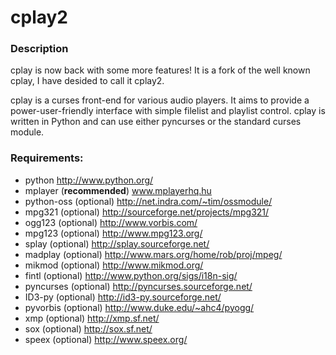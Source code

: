 # cplay2

### Description

cplay is now back with some more features!
It is a fork of the well known cplay, I have desided to call it cplay2.

cplay is a curses front-end for various audio players. It aims
to provide a power-user-friendly interface with simple filelist
and playlist control. cplay is written in Python and can use
either pyncurses or the standard curses module.


### Requirements:

- python http://www.python.org/
- mplayer (**recommended**) www.mplayerhq.hu
- python-oss (optional) http://net.indra.com/~tim/ossmodule/
- mpg321 (optional) http://sourceforge.net/projects/mpg321/
- ogg123 (optional) http://www.vorbis.com/
- mpg123 (optional) http://www.mpg123.org/
- splay (optional) http://splay.sourceforge.net/
- madplay (optional) http://www.mars.org/home/rob/proj/mpeg/
- mikmod (optional) http://www.mikmod.org/
- fintl (optional) http://www.python.org/sigs/i18n-sig/
- pyncurses (optional) http://pyncurses.sourceforge.net/
- ID3-py (optional) http://id3-py.sourceforge.net/
- pyvorbis (optional) http://www.duke.edu/~ahc4/pyogg/
- xmp (optional) http://xmp.sf.net/
- sox (optional) http://sox.sf.net/
- speex (optional) http://www.speex.org/
